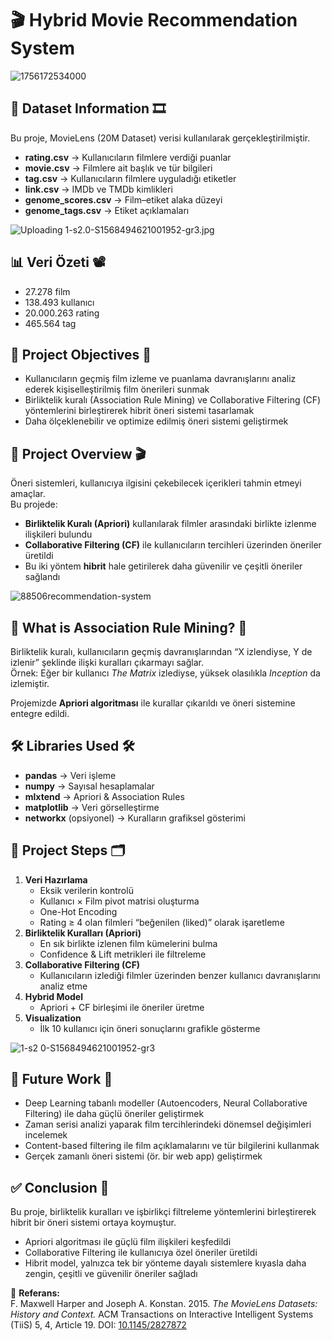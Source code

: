 # 🎬 Hybrid Movie Recommendation System

![1756172534000](https://github.com/user-attachments/assets/67a04e39-0f8d-4d7a-a253-2de6aa88b739)


## 📂 Dataset Information 🎞️
Bu proje, MovieLens (20M Dataset) verisi kullanılarak gerçekleştirilmiştir.

- **rating.csv** → Kullanıcıların filmlere verdiği puanlar  
- **movie.csv** → Filmlere ait başlık ve tür bilgileri  
- **tag.csv** → Kullanıcıların filmlere uyguladığı etiketler  
- **link.csv** → IMDb ve TMDb kimlikleri  
- **genome_scores.csv** → Film–etiket alaka düzeyi  
- **genome_tags.csv** → Etiket açıklamaları  

![Uploading 1-s2.0-S1568494621001952-gr3.jpg]()


## 📊 Veri Özeti 📽️
- 27.278 film  
- 138.493 kullanıcı  
- 20.000.263 rating  
- 465.564 tag  

## 🎯 Project Objectives 🍿
- Kullanıcıların geçmiş film izleme ve puanlama davranışlarını analiz ederek kişiselleştirilmiş film önerileri sunmak  
- Birliktelik kuralı (Association Rule Mining) ve Collaborative Filtering (CF) yöntemlerini birleştirerek hibrit öneri sistemi tasarlamak  
- Daha ölçeklenebilir ve optimize edilmiş öneri sistemi geliştirmek  

## 📝 Project Overview 🎬
Öneri sistemleri, kullanıcıya ilgisini çekebilecek içerikleri tahmin etmeyi amaçlar.  
Bu projede:  

- **Birliktelik Kuralı (Apriori)** kullanılarak filmler arasındaki birlikte izlenme ilişkileri bulundu  
- **Collaborative Filtering (CF)** ile kullanıcıların tercihleri üzerinden öneriler üretildi  
- Bu iki yöntem **hibrit** hale getirilerek daha güvenilir ve çeşitli öneriler sağlandı  

![88506recommendation-system](https://github.com/user-attachments/assets/1456024d-de99-4a50-a948-4b776ddd5794)


## 🔑 What is Association Rule Mining? 🧩
Birliktelik kuralı, kullanıcıların geçmiş davranışlarından “X izlendiyse, Y de izlenir” şeklinde ilişki kuralları çıkarmayı sağlar.  
Örnek: Eğer bir kullanıcı *The Matrix* izlediyse, yüksek olasılıkla *Inception* da izlemiştir.  

Projemizde **Apriori algoritması** ile kurallar çıkarıldı ve öneri sistemine entegre edildi.

## 🛠️ Libraries Used 🛠️
- **pandas** → Veri işleme  
- **numpy** → Sayısal hesaplamalar  
- **mlxtend** → Apriori & Association Rules  
- **matplotlib** → Veri görselleştirme  
- **networkx** (opsiyonel) → Kuralların grafiksel gösterimi  

## 📌 Project Steps 🗂️
1. **Veri Hazırlama**  
   - Eksik verilerin kontrolü  
   - Kullanıcı × Film pivot matrisi oluşturma  
   - One-Hot Encoding  
   - Rating ≥ 4 olan filmleri “beğenilen (liked)” olarak işaretleme  
2. **Birliktelik Kuralları (Apriori)**  
   - En sık birlikte izlenen film kümelerini bulma  
   - Confidence & Lift metrikleri ile filtreleme  
3. **Collaborative Filtering (CF)**  
   - Kullanıcıların izlediği filmler üzerinden benzer kullanıcı davranışlarını analiz etme  
4. **Hybrid Model**  
   - Apriori + CF birleşimi ile öneriler üretme  
5. **Visualization**  
   - İlk 10 kullanıcı için öneri sonuçlarını grafikle gösterme  

![1-s2 0-S1568494621001952-gr3](https://github.com/user-attachments/assets/57433815-6098-42c5-8af7-6669a0915b85)


## 🔮 Future Work 🔭
- Deep Learning tabanlı modeller (Autoencoders, Neural Collaborative Filtering) ile daha güçlü öneriler geliştirmek  
- Zaman serisi analizi yaparak film tercihlerindeki dönemsel değişimleri incelemek  
- Content-based filtering ile film açıklamalarını ve tür bilgilerini kullanmak  
- Gerçek zamanlı öneri sistemi (ör. bir web app) geliştirmek  

## ✅ Conclusion 🎥
Bu proje, birliktelik kuralları ve işbirlikçi filtreleme yöntemlerini birleştirerek hibrit bir öneri sistemi ortaya koymuştur.  
- Apriori algoritması ile güçlü film ilişkileri keşfedildi  
- Collaborative Filtering ile kullanıcıya özel öneriler üretildi  
- Hibrit model, yalnızca tek bir yönteme dayalı sistemlere kıyasla daha zengin, çeşitli ve güvenilir öneriler sağladı  

📌 **Referans:**  
F. Maxwell Harper and Joseph A. Konstan. 2015. *The MovieLens Datasets: History and Context.* ACM Transactions on Interactive Intelligent Systems (TiiS) 5, 4, Article 19. DOI: [10.1145/2827872](http://dx.doi.org/10.1145/2827872)
